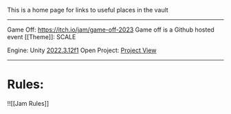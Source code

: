 This is a home page for links to useful places in the vault

---

Game Off: https://itch.io/jam/game-off-2023
Game off is a Github hosted event
[[Theme]]: SCALE

Engine: Unity [2022.3.12f1](https://unity.com/releases/editor/whats-new/2022.3.12)
Open Project: [Project View](obsidian://advanced-uri?vault=GameOff2023Obsidian&commandid=obsidian-projects%253Ashow-projects)

---
# Rules:
!![[Jam Rules]]

